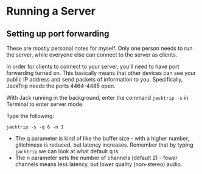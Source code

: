 # Running a Server
## Setting up port forwarding

These are mostly personal notes for myself. Only one person needs to run the server, while everyone else can connect to the server as clients.

In order for clients to connect to your server, you'll need to have port forwarding turned on. This basically means that other devices can see your public IP address and send packets of information to you. Specifically, JackTrip needs the ports 4464-4485 open.

With Jack running in the background, enter the command `jacktrip -s` in Terminal to enter server mode.

Type the following:
```
jacktrip -s -q 6 -n 1
```
- The q parameter is kind of like the buffer size - with a higher number, glitchiness is reduced, but latency increases. Remember that by typing `jacktrip` we can look at what default q is.
- The n parameter sets the number of channels (default 2) - fewer channels means less latency, but lower quality (non-stereo) audio. 
